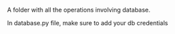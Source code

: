 A folder with all the operations involving database.

In database.py file, make sure to add your db credentials
